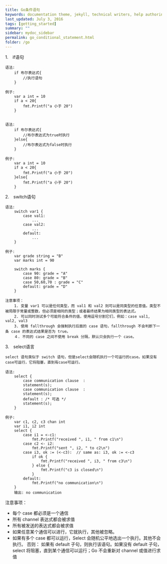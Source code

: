 ```yaml
---
title: Go条件语句
keywords: documentation theme, jekyll, technical writers, help authoring tools, hat replacements
last_updated: July 3, 2016
tags: [getting_started]
summary: ""
sidebar: mydoc_sidebar
permalink: go_conditional_statement.html
folder: /go
---
```




1.　if语句
  
    语法: 
        if 布尔表达式{
            //执行语句
        }

    例子:
        var a int = 10 
        if a < 20{
            fmt.Printf("a 小于 20")
        }
    

    语法: 
        if 布尔表达式{
            //布尔表达式为true时执行
        }else{
            //布尔表达式为false时执行
        }

    例子:
        var a int = 10 
        if a < 20{
            fmt.Printf("a 小于 20")
        }else{
            fmt.Printf("a 小于 20")
        }    


2.　switch语句

    语法: 
        switch var1 {
            case val1:
                ...
            case val2:
                ...
            default:
                ...
        }

    例子:
        var grade string = "B"
        var marks int = 90

        switch marks {
            case 90: grade = "A"
            case 80: grade = "B"
            case 50,60,70 : grade = "C"
            default: grade = "D"  
        }

    注意事项：
        1. 变量 var1 可以是任何类型，而 val1 和 val2 则可以是同类型的任意值。类型不被局限于常量或整数，但必须是相同的类型；或者最终结果为相同类型的表达式。
        2. 可以同时测试多个可能符合条件的值，使用逗号分割它们，例如：case val1, val2, val3   
        3. 使用 fallthrough 会强制执行后面的 case 语句，fallthrough 不会判断下一条 case 的表达式结果是否为 true。
        ４. 不同的 case 之间不使用 break 分隔，默认只会执行一个 case。

3.　select语言

    select 语句类似于 switch 语句，但是select会随机执行一个可运行的case。如果没有case可运行，它将阻塞，直到有case可运行。

    语法: 
        select {
            case communication clause  :
            statement(s);      
            case communication clause  :
            statement(s);            
            default : /* 可选 */
            statement(s);
        }

    例子:
        var c1, c2, c3 chan int
        var i1, i2 int
        select {
            case i1 = <-c1:
                fmt.Printf("received ", i1, " from c1\n")
            case c2 <- i2:
                fmt.Printf("sent ", i2, " to c2\n")
            case i3, ok := (<-c3):  // same as: i3, ok := <-c3
                if ok {
                    fmt.Printf("received ", i3, " from c3\n")
                } else {
                    fmt.Printf("c3 is closed\n")
                }
            default:
                fmt.Printf("no communication\n")
        }
        输出: no communication

注意事项：

+ 每个 case 都必须是一个通信
+ 所有 channel 表达式都会被求值
+ 所有被发送的表达式都会被求值
+ 如果任意某个通信可以进行，它就执行，其他被忽略。
+ 如果有多个 case 都可以运行，Select 会随机公平地选出一个执行。其他不会执行。
否则： 如果有 default 子句，则执行该语句。如果没有 default 子句，select 将阻塞，直到某个通信可以运行；Go 不会重新对 channel 或值进行求值